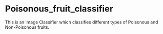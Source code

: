 # Poisonous_fruit_classifier
This is an Image Classifier which classifies different types of Poisonous and Non-Poisonous fruits.
